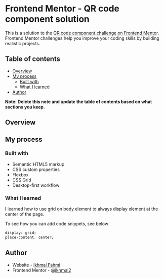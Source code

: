 # Frontend Mentor - QR code component solution

This is a solution to the [QR code component challenge on Frontend Mentor](https://www.frontendmentor.io/challenges/qr-code-component-iux_sIO_H). Frontend Mentor challenges help you improve your coding skills by building realistic projects.

## Table of contents

- [Overview](#overview)
- [My process](#my-process)
  - [Built with](#built-with)
  - [What I learned](#what-i-learned)
- [Author](#author)

**Note: Delete this note and update the table of contents based on what sections you keep.**

## Overview

## My process

### Built with

- Semantic HTML5 markup
- CSS custom properties
- Flexbox
- CSS Grid
- Desktop-first workflow

### What I learned

I learned how to use grid on body element to always display element at the center of the page.

To see how you can add code snippets, see below:

```css
display: grid;
place-content: center;
```

## Author

- Website - [Ikhmal Fahmi](https://ikhmal2.github.io/personalporfolio/)
- Frontend Mentor - [@ikhmal2](https://www.frontendmentor.io/profile/ikhmal2)
